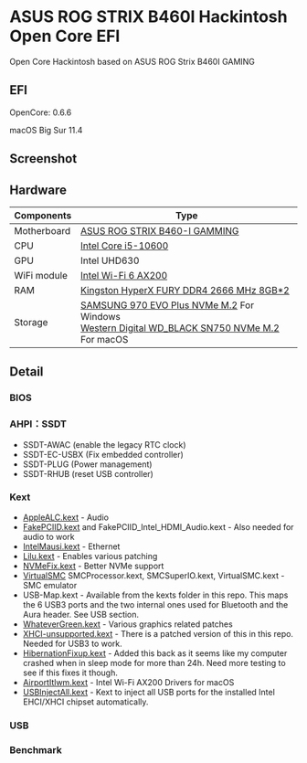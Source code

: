 # ASUS ROG STRIX B460I Hackintosh Open Core EFI

Open Core Hackintosh based on ASUS ROG Strix B460I GAMING

## EFI

OpenCore: 0.6.6

macOS Big Sur 11.4

## Screenshot

## Hardware

| Components  | Type                                                                                                                                                                                                                                                                                                  |
| ----------- | ----------------------------------------------------------------------------------------------------------------------------------------------------------------------------------------------------------------------------------------------------------------------------------------------------- |
| Motherboard | [ASUS ROG STRIX B460-I GAMMING](https://rog.asus.com.cn/motherboards/rog-strix/rog-strix-b460-i-gaming-model)                                                                                                                                                                                         |
| CPU         | [Intel Core i5-10600](https://ark.intel.com/content/www/cn/zh/ark/products/199273/intel-core-i5-10600-processor-12m-cache-up-to-4-80-ghz.html)                                                                                                                                                        |
| GPU         | Intel UHD630                                                                                                                                                                                                                                                                                          |
| WiFi module | [Intel Wi-Fi 6 AX200](https://ark.intel.com/content/www/cn/zh/ark/products/189347/intel-wi-fi-6-ax200-gig.html)                                                                                                                                                                                       |
| RAM         | [Kingston HyperX FURY DDR4 2666 MHz 8GB*2](https://www.kingston.com/cn/gaming/hyperx-fury-ddr4)                                                                                                                                                                                                       |
| Storage     | [SAMSUNG 970 EVO Plus NVMe M.2](https://www.samsung.com/cn/memory-storage/nvme-ssd/970-evo-plus-nvme-m-2-500gb-mz-v7s500bw/) For Windows<br />[Western Digital WD_BLACK SN750 NVMe M.2](https://shop.westerndigital.com/zh-cn/products/internal-drives/wd-black-sn750-nvme-ssd#WDS500G3X0C) For macOS |


## Detail

### BIOS

### AHPI：SSDT

- SSDT-AWAC (enable the legacy RTC clock)
- SSDT-EC-USBX (Fix embedded controller)
- SSDT-PLUG (Power management)
- SSDT-RHUB (reset USB controller)

### Kext

- [AppleALC.kext](https://github.com/acidanthera/AppleALC) - Audio
- [FakePCIID.kext](https://github.com/RehabMan/OS-X-Fake-PCI-ID) and FakePCIID_Intel_HDMI_Audio.kext - Also needed for audio to work
- [IntelMausi.kext](https://github.com/acidanthera/IntelMausi) - Ethernet
- [Lilu.kext](https://github.com/acidanthera/Lilu) - Enables various patching
- [NVMeFix.kext](https://github.com/acidanthera/NVMeFix) - Better NVMe support
- [VirtualSMC](https://github.com/acidanthera/VirtualSMC) SMCProcessor.kext, SMCSuperIO.kext, VirtualSMC.kext - SMC emulator
- USB-Map.kext - Available from the kexts folder in this repo. This maps the 6 USB3 ports and the two internal ones used for Bluetooth and the Aura header. See USB section.
- [WhateverGreen.kext](https://github.com/Pavo-IM/AGPMInjector) - Various graphics related patches
- [XHCI-unsupported.kext](https://github.com/RehabMan/OS-X-USB-Inject-All) - There is a patched version of this in this repo. Needed for USB3 to work.
- [HibernationFixup.kext](https://github.com/acidanthera/HibernationFixup) - Added this back as it seems like my computer crashed when in sleep mode for more than 24h. Need more testing to see if this fixes it though.
- [AirportItlwm.kext](https://github.com/OpenIntelWireless/itlwm) - Intel Wi-Fi AX200 Drivers for macOS
- [USBInjectAll.kext](https://github.com/Sniki/OS-X-USB-Inject-All) - Kext to inject all USB ports for the installed Intel EHCI/XHCI chipset automatically.

### USB
### Benchmark
